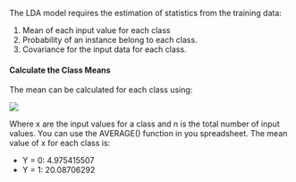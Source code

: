 The LDA model requires the estimation of statistics from the training data:

1. Mean of each input value for each class
2. Probability of an instance belong to each class.
3. Covariance for the input data for each class.


#### Calculate the Class Means
The mean can be calculated for each class using:

![](https://github.com/fenago/katacoda-scenarios/raw/master/master-machine-learning-algorithms/master-machine-learning-algorithms-06/steps/12/1.JPG)

Where x are the input values for a class and n is the total number of input values. You can
use the AVERAGE() function in you spreadsheet. The mean value of x for each class is:
- Y = 0: 4.975415507
- Y = 1: 20.08706292